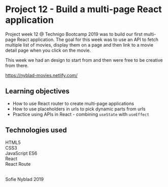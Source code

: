 # Project 12 - Build a multi-page React application

Project week 12 @ Technigo Bootcamp 2019 was to build our first multi-page React application. The goal for this week was to use an API to fetch multiple list of movies, display them on a page and then link to a movie detail page when you click on the movie. 

This week we had an design to start from and then were free to be creative from there.

https://nyblad-movies.netlify.com/

## Learning objectives

* How to use React router to create multi-page applications
* How to use placeholders in urls to pick dynamic parts from urls
* Practice using APIs in React - combining `useState` with `useEffect`

## Technologies used
HTML5 <br>
CSS3 <br>
JavaScript ES6 <br>
React <br>
React Route<br>

<br>
Sofie Nyblad 2019

